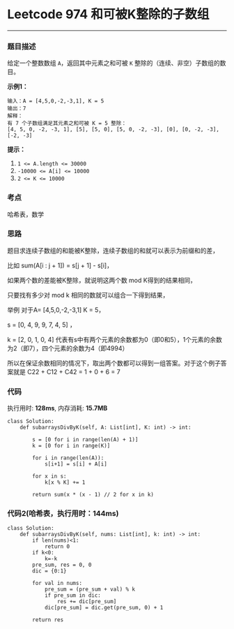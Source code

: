 # Leetcode 974 和可被K整除的子数组
***
### 题目描述
给定一个整数数组 `A`，返回其中元素之和可被 `K` 整除的（连续、非空）子数组的数目。

**示例1：**

	输入：A = [4,5,0,-2,-3,1], K = 5
	输出：7
	解释：
	有 7 个子数组满足其元素之和可被 K = 5 整除：
	[4, 5, 0, -2, -3, 1], [5], [5, 0], [5, 0, -2, -3], [0], [0, -2, -3], [-2, -3]

	
**提示：**

1. `1 <= A.length <= 30000`
2. `-10000 <= A[i] <= 10000`
3. `2 <= K <= 10000`

### 考点

哈希表，数学

### 思路
题目求连续子数组的和能被K整除，连续子数组的和就可以表示为前缀和的差，

比如 sum(A[i : j + 1]) = s[j + 1] - s[i]，

如果两个数的差能被K整除，就说明这两个数 mod K得到的结果相同，

只要找有多少对 mod k 相同的数就可以组合一下得到结果，

举例 对于A= [4,5,0,-2,-3,1] K = 5，

s = [0, 4, 9, 9, 7, 4, 5] ，

k = [2, 0, 1, 0, 4] 代表有s中有两个元素的余数都为0（即0和5），1个元素的余数为2（即7），四个元素的余数为4（即4994）

所以在保证余数相同的情况下，取出两个数都可以得到一组答案。对于这个例子答案就是 C22 + C12 + C42 = 1 + 0 + 6 = 7


### 代码
执行用时: **128ms**, 内存消耗: **15.7MB**

```
class Solution:
    def subarraysDivByK(self, A: List[int], K: int) -> int:
        
        s = [0 for i in range(len(A) + 1)]
        k = [0 for i in range(K)]
        
        for i in range(len(A)):
            s[i+1] = s[i] + A[i]
        
        for x in s:
            k[x % K] += 1
        
        return sum(x * (x - 1) // 2 for x in k)
```

### 代码2(哈希表，执行用时：144ms)

```
class Solution:
    def subarraysDivByK(self, nums: List[int], k: int) -> int:
        if len(nums)<1:
            return 0
        if k<0:
            k=-k
        pre_sum, res = 0, 0
        dic = {0:1}
        
        for val in nums:
            pre_sum = (pre_sum + val) % k
            if pre_sum in dic:
                res += dic[pre_sum]
            dic[pre_sum] = dic.get(pre_sum, 0) + 1
                
        return res 
```